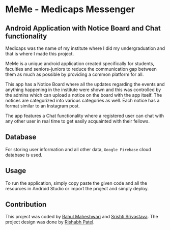# MeMe - Medicaps Messenger

## Android Application with Notice Board and Chat functionality

Medicaps was the name of my institute where I did my undergraduation and that is where I made this project.

MeMe is a unique android application created specifically for students, faculties and seniors-juniors to reduce the communication gap between them as much as possible by providing a common platform for all.

This app has a Notice Board where all the updates regarding the events and anything happening in the institute were shown and this was controlled by the admins which can upload a notice on the board with the app itself. The notices are categorized into various categories as well. Each notice has a format similar to an Instagram post.

The app features a Chat functionality where a registered user can chat with any other user in real time to get easily acquainted with their fellows.

## Database

For storing user information and all other data, ```Google Firebase``` cloud database is used.

## Usage

To run the application, simply copy paste the given code and all the resources in Android Studio or import the project and simply deploy.

## Contribution

This project was coded by [Rahul Maheshwari](https://www.linkedin.com/in/rahul-maheshwari-597bb2b6/) and [Srishti Srivastava](https://www.linkedin.com/in/srishti-srivastava-912643140/). The project design was done by [Rishabh Patel](https://www.linkedin.com/in/rishabh-patel-b56088172/).
